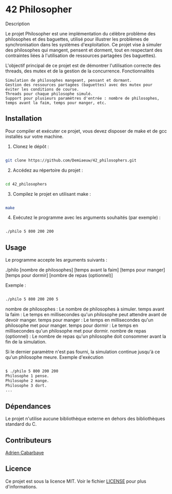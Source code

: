 # 42 Philosopher
Description

Le projet Philosopher est une implémentation du célèbre problème des philosophes et des baguettes, utilisé pour illustrer les problèmes de synchronisation dans les systèmes d'exploitation. Ce projet vise à simuler des philosophes qui mangent, pensent et dorment, tout en respectant des contraintes liées à l'utilisation de ressources partagées (les baguettes).

L'objectif principal de ce projet est de démontrer l'utilisation correcte des threads, des mutex et de la gestion de la concurrence.
Fonctionnalités

    Simulation de philosophes mangeant, pensant et dormant.
    Gestion des ressources partagées (baguettes) avec des mutex pour éviter les conditions de course.
    Threads pour chaque philosophe simulé.
    Support pour plusieurs paramètres d'entrée : nombre de philosophes, temps avant la faim, temps pour manger, etc.

## Installation

Pour compiler et exécuter ce projet, vous devez disposer de make et de gcc installés sur votre machine.

1. Clonez le dépôt :

```bash

git clone https://github.com/Demiaeuw/42_philosophers.git
```

2. Accédez au répertoire du projet :

```bash

cd 42_philosophers
```

3. Compilez le projet en utilisant make :

```bash

make
```

4. Exécutez le programme avec les arguments souhaités (par exemple) :

```bash

./philo 5 800 200 200
```

## Usage

Le programme accepte les arguments suivants :

./philo [nombre de philosophes] [temps avant la faim] [temps pour manger] [temps pour dormir] [nombre de repas (optionnel)]

Exemple :

```bash

./philo 5 800 200 200 5
```

nombre de philosophes : Le nombre de philosophes à simuler.
temps avant la faim : Le temps en millisecondes qu'un philosophe peut attendre avant de devoir manger.
temps pour manger : Le temps en millisecondes qu'un philosophe met pour manger.
temps pour dormir : Le temps en millisecondes qu'un philosophe met pour dormir.
nombre de repas (optionnel) : Le nombre de repas qu'un philosophe doit consommer avant la fin de la simulation.

Si le dernier paramètre n'est pas fourni, la simulation continue jusqu'à ce qu'un philosophe meure.
Exemple d'exécution

```bash

$ ./philo 5 800 200 200
Philosophe 1 pense.
Philosophe 2 mange.
Philosophe 3 dort.
...
```

## Dépendances

Le projet n'utilise aucune bibliothèque externe en dehors des bibliothèques standard du C.

## Contributeurs

[Adrien Cabarbaye](https://github.com/Demiaeuw)

## Licence

Ce projet est sous la licence MIT. Voir le fichier [LICENSE](LICENSE) pour plus d'informations.
